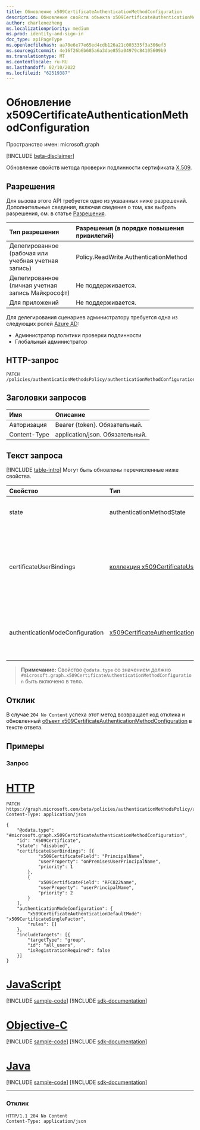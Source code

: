 ```yaml
---
title: Обновление x509CertificateAuthenticationMethodConfiguration
description: Обновление свойств объекта x509CertificateAuthenticationMethodConfiguration.
author: charlenezheng
ms.localizationpriority: medium
ms.prod: identity-and-sign-in
doc_type: apiPageType
ms.openlocfilehash: aa70e6e77e65ed4cdb126a21c003335f3a306ef3
ms.sourcegitcommit: 4e16f26b6b685a6a3dae855a04979c84105609b9
ms.translationtype: MT
ms.contentlocale: ru-RU
ms.lasthandoff: 02/10/2022
ms.locfileid: "62519387"
---
```

# <a name="update-x509certificateauthenticationmethodconfiguration"></a>Обновление x509CertificateAuthenticationMethodConfiguration
Пространство имен: microsoft.graph

[!INCLUDE [beta-disclaimer](../../includes/beta-disclaimer.md)]

Обновление свойств метода проверки подлинности сертификата [X.509](../resources/x509certificateauthenticationmethodconfiguration.md).

## <a name="permissions"></a>Разрешения
Для вызова этого API требуется одно из указанных ниже разрешений. Дополнительные сведения, включая сведения о том, как выбрать разрешения, см. в статье [Разрешения](/graph/permissions-reference).

|Тип разрешения|Разрешения (в порядке повышения привилегий)|
|:---|:---|
|Делегированное (рабочая или учебная учетная запись)|Policy.ReadWrite.AuthenticationMethod|
|Делегированное (личная учетная запись Майкрософт)|Не поддерживается.|
|Для приложений|Не поддерживается.|

Для делегирования сценариев администратору требуется одна из следующих ролей [Azure AD](/azure/active-directory/users-groups-roles/directory-assign-admin-roles#available-roles):

* Администратор политики проверки подлинности
* Глобальный администратор

## <a name="http-request"></a>HTTP-запрос

<!-- {
  "blockType": "ignored"
}
-->
``` http
PATCH /policies/authenticationMethodsPolicy/authenticationMethodConfigurations/x509Certificate
```

## <a name="request-headers"></a>Заголовки запросов
|Имя|Описание|
|:---|:---|
|Авторизация|Bearer {token}. Обязательный.|
|Content-Type|application/json. Обязательный.|

## <a name="request-body"></a>Текст запроса
[!INCLUDE [table-intro](../../includes/update-property-table-intro.md)]
Могут быть обновлены перечисленные ниже свойства.

|Свойство|Тип|Описание|
|:---|:---|:---|
|state|authenticationMethodState|Возможные значения: `enabled`, `disabled`. Наследуется [от проверки подлинностиMethodConfiguration](../resources/authenticationmethodconfiguration.md).|
|certificateUserBindings|[коллекция x509CertificateUserBinding](../resources/x509certificateuserbinding.md)|Определяет поля в сертификате X.509, которые соединит атрибуты объекта пользователя Azure AD для привязки сертификата к пользователю. Приоритет **объекта** определяет порядок выполнения привязки. Первая привязка, которая будет использоваться для совпадений, а остальные игнорируются. |
|authenticationModeConfiguration|[x509CertificateAuthenticationModeConfiguration](../resources/x509certificateauthenticationmodeconfiguration.md)|Определяет сильные конфигурации проверки подлинности. Эта конфигурация включает режим проверки подлинности по умолчанию и различные правила для сильных привязки проверки подлинности. |

>**Примечание:** Свойство `@odata.type` со значением должно `#microsoft.graph.x509CertificateAuthenticationMethodConfiguration` быть включено в тело.


## <a name="response"></a>Отклик

В случае `204 No Content` успеха этот метод возвращает код отклика и обновленный [объект x509CertificateAuthenticationMethodConfiguration](../resources/x509certificateauthenticationmethodconfiguration.md) в тексте ответа.

## <a name="examples"></a>Примеры

### <a name="request"></a>Запрос

# <a name="http"></a>[HTTP](#tab/http)
<!-- {
  "blockType": "request",
  "name": "update_x509certificateauthenticationmethodconfiguration"
}
-->
``` http
PATCH https://graph.microsoft.com/beta/policies/authenticationMethodsPolicy/authenticationMethodConfigurations/x509Certificate
Content-Type: application/json

{
    "@odata.type": "#microsoft.graph.x509CertificateAuthenticationMethodConfiguration",
    "id": "X509Certificate",
    "state": "disabled",
    "certificateUserBindings": [{
            "x509CertificateField": "PrincipalName",
            "userProperty": "onPremisesUserPrincipalName",
            "priority": 1
        },
        {
            "x509CertificateField": "RFC822Name",
            "userProperty": "userPrincipalName",
            "priority": 2
        }
    ],
    "authenticationModeConfiguration": {
        "x509CertificateAuthenticationDefaultMode": "x509CertificateSingleFactor",
        "rules": []
    },
    "includeTargets": [{
        "targetType": "group",
        "id": "all_users",
        "isRegistrationRequired": false
    }]
}
```
# <a name="javascript"></a>[JavaScript](#tab/javascript)
[!INCLUDE [sample-code](../includes/snippets/javascript/update-x509certificateauthenticationmethodconfiguration-javascript-snippets.md)]
[!INCLUDE [sdk-documentation](../includes/snippets/snippets-sdk-documentation-link.md)]

# <a name="objective-c"></a>[Objective-C](#tab/objc)
[!INCLUDE [sample-code](../includes/snippets/objc/update-x509certificateauthenticationmethodconfiguration-objc-snippets.md)]
[!INCLUDE [sdk-documentation](../includes/snippets/snippets-sdk-documentation-link.md)]

# <a name="java"></a>[Java](#tab/java)
[!INCLUDE [sample-code](../includes/snippets/java/update-x509certificateauthenticationmethodconfiguration-java-snippets.md)]
[!INCLUDE [sdk-documentation](../includes/snippets/snippets-sdk-documentation-link.md)]

---


### <a name="response"></a>Отклик

<!-- {
  "blockType": "response",
  "truncated": true
}
-->
``` http
HTTP/1.1 204 No Content
Content-Type: application/json
```

